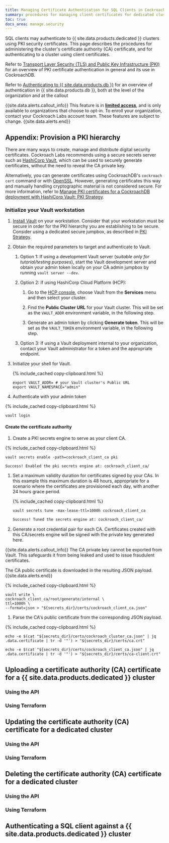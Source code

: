 ```yaml
---
title: Managing Certificate Authentication for SQL Clients in CockroachDB Dedicated Clusters
summary: procedures for managing client certificates for dedicated clusters
toc: true
docs_area: manage.security
---
```


SQL clients may authenticate to {{ site.data.products.dedicated }} clusters using PKI security certificates. This page describes the procedures for administering the cluster's certificate authority (CA) certificate, and for authenticating to a cluster using client certificates.

Refer to [Transport Layer Security (TLS) and Public Key Infrastructure (PKI)](../{{site.versions["stable"]}}/security-reference/transport-layer-security.html) for an overview of PKI certificate authentication in general and its use in CockroachDB.

Refer to [Authenticating to {{ site.data.products.db }}](authentication.html) for an overview of authentication in {{ site.data.products.db }}, both at the level of the organization and at the callout

{{site.data.alerts.callout_info}}
This feature is in [**limited access**](../{{site.versions["stable"]}}/cockroachdb-feature-availability.html), and is only available to organizations that choose to opt-in. To enroll your organization, contact your Cockroach Labs account team. These features are subject to change.
{{site.data.alerts.end}}


## Appendix: Provision a PKI hierarchy

There are many ways to create, manage and distribute digital security certificates. Cockroach Labs recommends using a secure secrets server such as [HashiCorp Vault](https://www.vaultproject.io/), which can be used to securely generate certificates, without the need to reveal the CA private key.

Alternatively, you can generate certificates using CockroachDB's `cockroach cert` command or with [OpenSSL](https://www.openssl.org/). However, generating certificates this way and manually handling cryptographic material is not considered secure. For more information, refer to [Manage PKI certificates for a CockroachDB deployment with HashiCorp Vault: PKI Strategy](../{{site.versions["stable"]}}/manage-certs-vault.html#pki-strategy).

### Initialize your Vault workstation

1. [Install Vault](https://learn.hashicorp.com/tutorials/vault/getting-started-install) on your workstation. Consider that your workstation must be secure in order for the PKI hierarchy you are establishing to be secure. Consider using a dedicated secure jumpbox, as described in [PKI Strategy](../{{site.versions["stable"]}}/manage-certs-vault.html#pki-strategy).

1. Obtain the required parameters to target and authenticate to Vault.
    
    1. Option 1: If using a development Vault server (*suitable only for tutorial/testing purposes*), start the Vault development server and obtain your admin token locally on your CA admin jumpbox by running `vault server --dev`.

    1. Option 2: If using HashiCorp Cloud Platform (HCP):

        1. Go to the [HCP console](https://portal.cloud.hashicorp.com), choose Vault from the **Services** menu and then select your cluster.

        1. Find the **Public Cluster URL** for your Vault cluster. This will be set as the `VAULT_ADDR` environment variable, in the following step.

        1. Generate an admin token by clicking **Generate token**. This will be set as the `VAULT_TOKEN` environment variable, in the following step.

    1. Option 3: If using a Vault deployment internal to your organization, contact your Vault administrator for a token and the appropriate endpoint.

1. Initialize your shell for Vault.

    {% include_cached copy-clipboard.html %}
    ~~~shell
    export VAULT_ADDR= # your Vault cluster's Public URL
    export VAULT_NAMESPACE="admin"
    ~~~

1. Authenticate with your admin token 

  {% include_cached copy-clipboard.html %}
  ~~~shell
  vault login
  ~~~

#### Create the certificate authority

1. Create a PKI secrets engine to serve as your client CA.

  {% include_cached copy-clipboard.html %}
  ~~~shell
  vault secrets enable -path=cockroach_client_ca pki
  ~~~

  ~~~txt
  Success! Enabled the pki secrets engine at: cockroach_client_ca/
  ~~~
    
1. Set a maximum validity duration for certificates signed by your CAs. In this example this maximum duration is 48 hours, appropriate for a scenario where the certificates are provisioned each day, with another 24 hours grace period.

    {% include_cached copy-clipboard.html %}
    ~~~shell
    vault secrets tune -max-lease-ttl=1000h cockroach_client_ca
    ~~~

    ~~~txt
    Success! Tuned the secrets engine at: cockroach_client_ca/
    ~~~

1. Generate a root credential pair for each CA. Certificates created with this CA/secrets engine will be signed with the private key generated here. 

  {{site.data.alerts.callout_info}}
  The CA private key cannot be exported from Vault. This safeguards it from being leaked and used to issue fraudulent certificates.

  The CA public certificate is downloaded in the resulting JSON payload. 
  {{site.data.alerts.end}}

  {% include_cached copy-clipboard.html %}
  ~~~shell
  vault write \
  cockroach_client_ca/root/generate/internal \
  ttl=1000h \
  --format=json > "${secrets_dir}/certs/cockroach_client_ca.json"
  ~~~

1. Parse the CA's public certificate from the corresponding JSON payload.

  {% include_cached copy-clipboard.html %}
  ~~~shell
  echo -e $(cat "${secrets_dir}/certs/cockroach_cluster_ca.json" | jq .data.certificate | tr -d '"') > "${secrets_dir}/certs/ca.crt"

  echo -e $(cat "${secrets_dir}/certs/cockroach_client_ca.json" | jq .data.certificate | tr -d '"') > "${secrets_dir}/certs/ca-client.crt"
  ~~~


## Uploading a certificate authority (CA) certificate for a {{ site.data.products.dedicated }} cluster

### Using the API

### Using Terraform

## Updating the certificate authority (CA) certificate for a dedicated cluster
### Using the API

### Using Terraform

## Deleting the certificate authority (CA) certificate for a dedicated cluster
### Using the API

### Using Terraform

## Authenticating a SQL client against a {{ site.data.products.dedicated }} cluster
